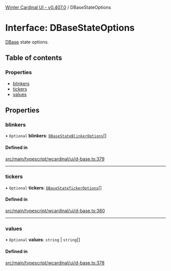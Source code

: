 [Winter Cardinal UI - v0.407.0](../index.md) / DBaseStateOptions

# Interface: DBaseStateOptions

[DBase](../classes/DBase.md) state options.

## Table of contents

### Properties

- [blinkers](DBaseStateOptions.md#blinkers)
- [tickers](DBaseStateOptions.md#tickers)
- [values](DBaseStateOptions.md#values)

## Properties

### blinkers

• `Optional` **blinkers**: [`DBaseStateBlinkerOptions`](DBaseStateBlinkerOptions.md)[]

#### Defined in

[src/main/typescript/wcardinal/ui/d-base.ts:379](https://github.com/winter-cardinal/winter-cardinal-ui/blob/v0.407.0/src/main/typescript/wcardinal/ui/d-base.ts#L379)

___

### tickers

• `Optional` **tickers**: [`DBaseStateTickerOptions`](DBaseStateTickerOptions.md)[]

#### Defined in

[src/main/typescript/wcardinal/ui/d-base.ts:380](https://github.com/winter-cardinal/winter-cardinal-ui/blob/v0.407.0/src/main/typescript/wcardinal/ui/d-base.ts#L380)

___

### values

• `Optional` **values**: `string` \| `string`[]

#### Defined in

[src/main/typescript/wcardinal/ui/d-base.ts:378](https://github.com/winter-cardinal/winter-cardinal-ui/blob/v0.407.0/src/main/typescript/wcardinal/ui/d-base.ts#L378)
